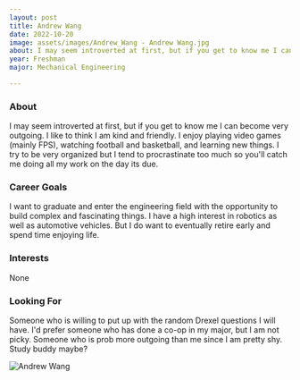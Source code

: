 ```yaml
---
layout: post
title: Andrew Wang 
date: 2022-10-20
image: assets/images/Andrew_Wang - Andrew Wang.jpg
about: I may seem introverted at first, but if you get to know me I can become very outgoing. I like to think I am kind and friendly. I enjoy playing video games (mainly FPS), watching football and basketball, and learning new things. I try to be very organized but I tend to procrastinate too much so you'll catch me doing all my work on the day its due.
year: Freshman
major: Mechanical Engineering

---
```


### About

I may seem introverted at first, but if you get to know me I can become very outgoing. I like to think I am kind and friendly. I enjoy playing video games (mainly FPS), watching football and basketball, and learning new things. I try to be very organized but I tend to procrastinate too much so you'll catch me doing all my work on the day its due.

### Career Goals

I want to graduate and enter the engineering field with the opportunity to build complex and fascinating things. I have a high interest in robotics as well as automotive vehicles. But I do want to eventually retire early and spend time enjoying life.

### Interests

None

### Looking For

Someone who is willing to put up with the random Drexel questions I will have. I'd prefer someone who has done a co-op in my major, but I am not picky. Someone who is prob more outgoing than me since I am pretty shy. Study buddy maybe?

<div class="text-center my-5">
    <img src="https://sase-drexel.github.io/mentorship-2022/assets/images/Andrew_Wang - Andrew Wang.jpg" alt="Andrew Wang" class="rounded post-img" />
</div>
